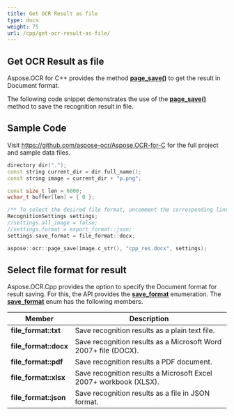 ```yaml
---
title: Get OCR Result as file
type: docs
weight: 75
url: /cpp/get-ocr-result-as-file/
---
```

## **Get OCR Result as file**

Aspose.OCR for C++ provides the method [**page_save()**](https://reference.aspose.com/ocr/cpp/groupAspose#ga248e71b77ac6dbaf0c80630b2181cf29) to get the result in Document format.

The following code snippet demonstrates the use of the [**page_save()**](https://reference.aspose.com/ocr/cpp/groupAspose#ga248e71b77ac6dbaf0c80630b2181cf29) method 
to save the recognition result in file.

## Sample Code

Visit https://github.com/aspose-ocr/Aspose.OCR-for-C for the full project and sample data files.

```cpp
directory dir(".");
const string current_dir = dir.full_name();
const string image = current_dir + "p.png";

const size_t len = 6000;
wchar_t buffer[len] = { 0 };

/** To select the desired file format, uncomment the corresponding line  */
RecognitionSettings settings;
//settings.all_image = false;
//settings.format = export_format::json;
settings.save_format = file_format::docx;

aspose::ocr::page_save(image.c_str(), "cpp_res.docx", settings);
```

## Select file format for result

Aspose.OCR.Cpp provides the option to specify the Document format for result saving. For this, the API provides the [**save_format**](https://reference.aspose.com/ocr/cpp/struct/recognition_settings#ac011403d84ee28fc62fe1d9bec824c2d) 
enumeration. The [**save_format**](https://reference.aspose.com/ocr/cpp/struct/recognition_settings#ac011403d84ee28fc62fe1d9bec824c2d) enum has the following members.

Member | Description
------ | -----------
**file_format::txt** | Save recognition results as a plain text file.
**file_format::docx** | Save recognition results as a Microsoft Word 2007+ file (DOCX).
**file_format::pdf** | Save recognition results a PDF document.
**file_format::xlsx** | Save recognition results a Microsoft Excel 2007+ workbook (XLSX).
**file_format::json** | Save recognition results as a file in JSON format.
